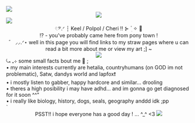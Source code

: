 <img src="https://64.media.tumblr.com/1c18bcab3ecc903de21059f5090bc2fc/84f9bac0f54e2bad-1d/s1280x1920/9b8f3cb1ab8126b02462e02783df87d35528043c.pnj">
<div align="middle"><img src="https://i.pinimg.com/736x/d4/ba/d2/d4bad27fc066ea41e3bb639d7c03900b.jpg"></div>
<img src="https://64.media.tumblr.com/907f0a419c48a3b27b59acc935baf281/23681ec8e8b5b5ba-b9/s1280x1920/b64ccf4780494639c6e180f4465cd18d41e4b647.pnj">
<div align="center">  𓏲𝄢.ᐟ ┆ Keel / Polpol / Cheri ‼️ ⊱  ۫ ׅ ✧ 🍓 </div>
<div align="center"> ⁉️ - you've probably came here from pony town ! </div>
<div align="center"> ゛ ⸝⸝.ᐟ⋆  well in this page you will find links to my straw pages where u can read a bit more about me or view my art ;] ~ </div>
<div align="center"> <img src="https://64.media.tumblr.com/ae239960f6daae72eb9a5f233b4b8904/5ffe864cc72d3596-82/s640x960/0d158006f0c4e0f06ef3e35f6c061fdee204608c.gifv"> </div>
<div align="left"> ⤿ ₊⊹ some small facts bout me 🌹 ; </div>
<div align="left">• my main interests currently are hetalia, countryhumans (on GOD im not problematic), Satw, dandys world and lapfox❗</div>
<div align="left">• i mostly listen to gabber, happy hardcore and similar... drooling </div>
<div align="left">• theres a high posibility i may have adhd... and im gonna go get diagnosed for it soon ^^" </div>
<div align="left">• i really like biology, history, dogs, seals, geography anddd idk ;pp </div>
`
<div align="center"> PSST!! i hope everyone has a good day ! ... ^_^ <3

<img src="https://64.media.tumblr.com/a8d6eb5d611d3c515e2fc483d6596967/84f9bac0f54e2bad-65/s1280x1920/2bddb4f526689729098ab9e38d93852e60df7396.pnj">
